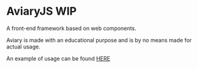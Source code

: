 # AviaryJS WIP
A front-end framework based on web components.

Aviary is made with an educational purpose and is by no means made for actual usage.

An example of usage can be found [HERE](src/main.ts)
